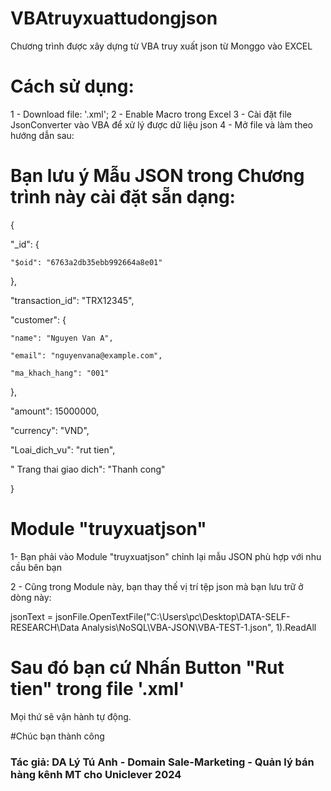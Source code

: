 # VBAtruyxuattudongjson

Chương trình được xây dựng từ VBA truy xuất json từ Monggo vào EXCEL

# Cách sử dụng:
1 - Download file: '.xml'; 
2 - Enable Macro trong Excel
3 - Cài đặt file JsonConverter vào VBA để xử lý được dữ liệu json
4 - Mở file và làm theo hướng dẫn sau:

# Bạn lưu ý Mẫu JSON trong Chương trình này cài đặt sẵn dạng:

   {

  "_id": {

    "$oid": "6763a2db35ebb992664a8e01"

  },

  "transaction_id": "TRX12345",

  "customer": {

    "name": "Nguyen Van A",
 
    "email": "nguyenvana@example.com",

    "ma_khach_hang": "001"

  },

  "amount": 15000000,

  "currency": "VND",

  "Loai_dich_vu": "rut tien",

  " Trang thai giao dich": "Thanh cong"

}

# Module "truyxuatjson"

1- Bạn phải vào Module "truyxuatjson" chỉnh lại mẫu JSON phù hợp với nhu cầu bên bạn

2 - Cũng trong Module này, bạn thay thế vị trí tệp json mà bạn lưu trữ ở dòng này: 

jsonText = jsonFile.OpenTextFile("C:\Users\pc\Desktop\DATA-SELF-RESEARCH\Data Analysis\NoSQL\VBA-JSON\VBA-TEST-1.json", 1).ReadAll

# Sau đó bạn cứ Nhấn Button "Rut tien" trong file '.xml'
Mọi thứ sẽ vận hành tự động.

#Chúc bạn thành công
### Tác giả: DA Lý Tú Anh - Domain Sale-Marketing - Quản lý bán hàng kênh MT cho Uniclever 2024
